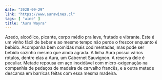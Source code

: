 ```yaml
---
date: "2020-09-29"
link: "https://www.aurawines.cl"
tags: [ "wine" ]
title: "Aura Wayra"
---
```

Azedo, alcoólico, picante, corpo médio pra leve, frutado e vibrante. Este é um vinho fácil de beber e ao mesmo tempo não perde o frescor enquanto é bebido. Acompanha bem comidas mais codimentadas, mas pode ser bebido sozinho mesmo que ainda agrada. A linha Aura possui vários rótulos, dentre elas a Aura, um Cabernet Sauvignon. A reserva dele é peculiar. Metade repousa em aço inoxidável com micro-oxigenação na companhia de pedaços de madeira de carvalho francês, e a outra metade descansa em barricas feitas com essa mesma madeira.
